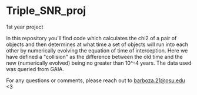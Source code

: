 # Triple_SNR_proj
1st year project

In this repository you'll find code which calculates the chi2 of a pair of objects and then determines at what time a set of objects will run into each other by numerically evolving the equation of time of interception. Here we have defined a "collision" as the difference between the old time and the new (numerically evolved) being no greater than 10^-4 years. The data used was queried from GAIA.


For any questions or comments, please reach out to barboza.21@osu.edu <3
